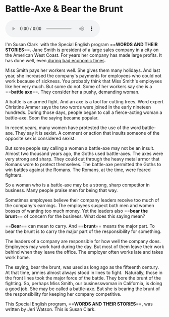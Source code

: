 # Battle-Axe &amp; Bear the Brunt

![](se-ws-battle-axe.mp3)

I'm Susan Clark  with the Special English program ==**WORDS AND THEIR STORIES**==.
Jane Smith is president of a large sales company in a city on the American West Coast. For years her company has made large profits. It has done well, even <abbr title="经济低迷的时期">during bad economic times</abbr>.

Miss Smith pays her workers well. She gives them many holidays. And last year, she increased the company's payments for employees who could not work because of sickness.
You probably think that Miss Smith's employees like her very much. But some do not. Some of her workers say she is a ==**battle axe**==. They consider her a pushy, demanding woman.

A battle is an armed fight. And an axe is a tool for cutting trees. Word expert Christine Ammer says the two words were joined in the early nineteen hundreds. During those days, people began to call a fierce-acting woman a battle-axe. Soon the saying became popular.

In recent years, many women have protested the use of the word battle-axe. They say it is sexist. A comment or action that insults someone of the opposite sex is considered sexist.

But some people say calling a woman a battle-axe may not be an insult. Almost two thousand years ago, the Goths used battle-axes. The axes were very strong and sharp. They could cut through the heavy metal armor that Romans wore to protect themselves. The battle-axe permitted the Goths to win battles against the Romans. The Romans, at the time, were feared fighters.

So a woman who is a battle-axe may be a strong, sharp competitor in business. Many people praise men for being that way.

Sometimes employees believe their company leaders receive too much of the company's earnings. The employees suspect both men and women bosses of wanting too much money. Yet the leaders also ==**bear the brunt**== of concern for the business.
What does this saying mean?

==**Bear**== can mean to carry. And ==**brunt**== means the major part. To bear the brunt is to carry the major part of the responsibility for something.

The leaders of a company are responsible for how well the company does. Employees may work hard during the day. But most of them leave their work behind when they leave the office. The employer often works late and takes work home.

The saying, bear the brunt, was used as long ago as the fifteenth century. At that time, armies almost always stood in lines to fight.  Naturally, those in the front lines took the major force of the battle. They bore the brunt of the fighting.
So, perhaps Miss Smith, our businesswoman in California, is doing a good job. She may be called a battle-axe. But she is bearing the brunt of the responsibility for keeping her company competitive.

This Special English program, ==**WORDS AND THEIR STORIES**==, was written by Jeri Watson. This is Susan Clark.
